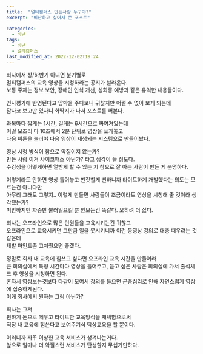 ```yaml
---
title:  "멀티캠퍼스 만든사람 누구야?"
excerpt: "비난하고 싶어서 쓴 포스트"

categories:
  - 비난
tags:
  - 비난
  - 멀티캠퍼스
last_modified_at: 2022-12-02T19:24
---
```


회사에서 상/하반기 아니면 분기별로  
멀티캠퍼스의 교육 영상을 시청하라는 공지가 날라온다.  
보통 주제는 정보 보안, 장애인 인식 개선, 성희롱 예방과 같은 유익한 내용들이다.  

인사평가에 반영된다고 압박을 주다보니 귀찮지만 어쩔 수 없이 보게 되는데  
잠자코 보고만 있자니 화딱지가 나서 포스트를 써본다.  

과목마다 짧게는 1시간, 길게는 6시간으로 짜여져있는데  
이걸 모조리 다 10초에서 2분 단위로 영상을 쪼개놓고  
다음 버튼을 눌러야 다음 영상이 재생되는 시스템으로 만들어놨다.  

영상 시청 방식이 참으로 악질이지 않는가?  
만든 사람 이거 사이코패스 아닌가? 라고 생각이 들 정도다.  
수강생을 어떻게하면 열받게 할 수 있는 지 참으로 잘 아는 사람이 만든 게 분명하다.  

이렇게라도 안하면 영상 틀어놓고 딴짓할게 뻔하니까 타이트하게 개발했다는 의도는 모르는건 아니다만  
아무리 그래도 그렇지.. 이렇게 만들면 사람들이 조금이라도 영상을 시청해 줄 것이라 생각했는가?  
미안하지만 짜증만 불러일으킬 뿐 안보는건 똑같다. 오히려 더 싫다.  

회사는 오프라인으로 많은 인원들을 교육시키는건 귀찮고  
오프라인으로 교육시키면 그만큼 일을 못시키니까 이런 동영상 강의로 대충 때우려는 것 같은데  
제발 마인드좀 고쳐줬으면 좋겠다.  

정말로 회사 내 교육에 힘쓰고 싶다면 오프라인 교육 시간을 만들어라  
큰 회의실에서 특정 시간마다 영상을 틀어주고, 듣고 싶은 사람은 회의실에 가서 출석체크 후 영상을 시청하면 된다.  
혼자서 영상보는것보다 다같이 모여서 강의를 들으면 군중심리로 인해 자연스럽게 영상에 집중하게된다.  
이게 회사에서 원하는 그림 아닌가?  

회사는 그저  
편하게 돈으로 떼우고 타이트한 교육방식을 채택함으로써  
직장 내 교육에 힘쓴다고 보여주기식 탁상교육을 할 뿐이다.

이러니까 자꾸 이상한 교육 서비스가 생겨나는거다.  
앞으로 얼마나 더 악질스런 서비스가 탄생할지 무섭기만하다.  